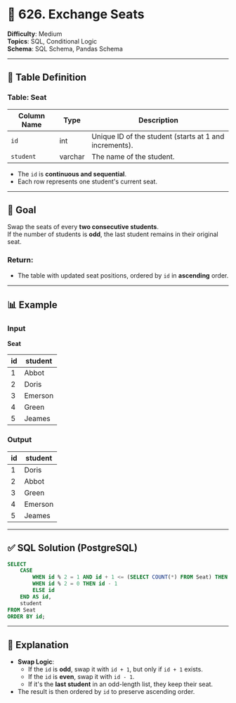 # 🔄 626. Exchange Seats

**Difficulty**: Medium  
**Topics**: SQL, Conditional Logic  
**Schema**: SQL Schema, Pandas Schema  

---

## 📘 Table Definition

### Table: Seat

| Column Name | Type    | Description                         |
|-------------|---------|-------------------------------------|
| `id`        | int     | Unique ID of the student (starts at 1 and increments). |
| `student`   | varchar | The name of the student.            |

- The `id` is **continuous and sequential**.
- Each row represents one student's current seat.

---

## 🎯 Goal

Swap the seats of every **two consecutive students**.  
If the number of students is **odd**, the last student remains in their original seat.

### Return:

- The table with updated seat positions, ordered by `id` in **ascending** order.

---

## 📊 Example

### Input

**Seat**

| id | student |
|----|---------|
| 1  | Abbot   |
| 2  | Doris   |
| 3  | Emerson |
| 4  | Green   |
| 5  | Jeames  |

### Output

| id | student |
|----|---------|
| 1  | Doris   |
| 2  | Abbot   |
| 3  | Green   |
| 4  | Emerson |
| 5  | Jeames  |

---

## ✅ SQL Solution (PostgreSQL)

```sql
SELECT
    CASE
        WHEN id % 2 = 1 AND id + 1 <= (SELECT COUNT(*) FROM Seat) THEN id + 1
        WHEN id % 2 = 0 THEN id - 1
        ELSE id
    END AS id,
    student
FROM Seat
ORDER BY id;
```

---

## 🧠 Explanation

- **Swap Logic**:
  - If the `id` is **odd**, swap it with `id + 1`, but only if `id + 1` exists.
  - If the `id` is **even**, swap it with `id - 1`.
  - If it's the **last student** in an odd-length list, they keep their seat.
- The result is then ordered by `id` to preserve ascending order.
